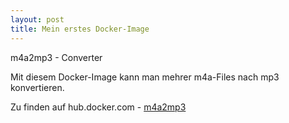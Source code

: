```yaml
---
layout: post
title: Mein erstes Docker-Image
---
```


m4a2mp3 - Converter

Mit diesem Docker-Image kann man mehrer m4a-Files nach mp3 konvertieren.

Zu finden auf hub.docker.com - [m4a2mp3](https://hub.docker.com/r/gilbertbuchner1st/m4a2mp3/)




